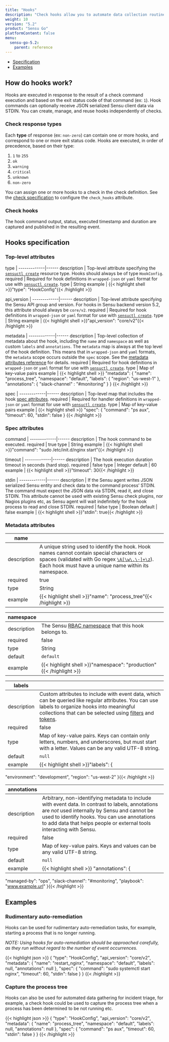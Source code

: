 ```yaml
---
title: "Hooks"
description: "Check hooks allow you to automate data collection routinely performed by manually investigating monitoring alerts, freeing precious operator time! Read the reference doc to learn about hooks."
weight: 10
version: "5.2"
product: "Sensu Go"
platformContent: false
menu:
  sensu-go-5.2:
    parent: reference
---
```


- [Specification](#hooks-specification)
- [Examples](#examples)

## How do hooks work?

Hooks are executed in response to the result of a check command execution
and based on the exit status code of that command (ex: `1`).
Hook commands can optionally receive JSON serialized Sensu client data via
STDIN.
You can create, manage, and reuse hooks independently of checks.

### Check response types

Each **type** of response (ex: `non-zero`) can contain one or more hooks, and
correspond to one or more exit status code. Hooks are executed, in order of
precedence, based on their type:

1. `1` to `255`
2. `ok`
3. `warning`
4. `critical`
5. `unknown`
6. `non-zero`

You can assign one or more hooks to a check in the check definition.
See the [check specification][6] to configure the `check_hooks` attribute.

### Check hooks

The hook command output, status, executed timestamp and duration are captured
and published in the resulting event.

## Hooks specification

### Top-level attributes

type         | 
-------------|------
description  | Top-level attribute specifying the [`sensuctl create`][sc] resource type. Hooks should always be of type `HookConfig`.
required     | Required for hook definitions in `wrapped-json` or `yaml` format for use with [`sensuctl create`][sc].
type         | String
example      | {{< highlight shell >}}"type": "HookConfig"{{< /highlight >}}

api_version  | 
-------------|------
description  | Top-level attribute specifying the Sensu API group and version. For hooks in Sensu backend version 5.2, this attribute should always be `core/v2`.
required     | Required for hook definitions in `wrapped-json` or `yaml` format for use with [`sensuctl create`][sc].
type         | String
example      | {{< highlight shell >}}"api_version": "core/v2"{{< /highlight >}}

metadata     | 
-------------|------
description  | Top-level collection of metadata about the hook, including the `name` and `namespace` as well as custom `labels` and `annotations`. The `metadata` map is always at the top level of the hook definition. This means that in `wrapped-json` and `yaml` formats, the `metadata` scope occurs outside the `spec` scope.  See the [metadata attributes reference][2] for details.
required     | Required for hook definitions in `wrapped-json` or `yaml` format for use with [`sensuctl create`][sc].
type         | Map of key-value pairs
example      | {{< highlight shell >}}
"metadata": {
  "name": "process_tree",
  "namespace": "default",
  "labels": {
    "region": "us-west-1"
  },
  "annotations": {
    "slack-channel" : "#monitoring"
  }
}
{{< /highlight >}}

spec         | 
-------------|------
description  | Top-level map that includes the hook [spec attributes][sp].
required     | Required for handler definitions in `wrapped-json` or `yaml` format for use with [`sensuctl create`][sc].
type         | Map of key-value pairs
example      | {{< highlight shell >}}
"spec": {
  "command": "ps aux",
  "timeout": 60,
  "stdin": false
}
{{< /highlight >}}

### Spec attributes

command      | 
-------------|------
description  | The hook command to be executed.
required     | true
type         | String
example      | {{< highlight shell >}}"command": "sudo /etc/init.d/nginx start"{{< /highlight >}}

timeout      | 
-------------|------
description  | The hook execution duration timeout in seconds (hard stop).
required     | false
type         | Integer
default      | 60
example      | {{< highlight shell >}}"timeout": 30{{< /highlight >}}

stdin        | 
-------------|------
description  | If the Sensu agent writes JSON serialized Sensu entity and check data to the command process’ STDIN. The command must expect the JSON data via STDIN, read it, and close STDIN. This attribute cannot be used with existing Sensu check plugins, nor Nagios plugins etc, as Sensu agent will wait indefinitely for the hook process to read and close STDIN.
required     | false
type         | Boolean
default      | false
example      | {{< highlight shell >}}"stdin": true{{< /highlight >}}

### Metadata attributes

| name       |      |
-------------|------
description  | A unique string used to identify the hook. Hook names cannot contain special characters or spaces (validated with Go regex [`\A[\w\.\-]+\z`](https://regex101.com/r/zo9mQU/2)). Each hook must have a unique name within its namespace.
required     | true
type         | String
example      | {{< highlight shell >}}"name": "process_tree"{{< /highlight >}}

| namespace  |      |
-------------|------
description  | The Sensu [RBAC namespace][3] that this hook belongs to.
required     | false
type         | String
default      | `default`
example      | {{< highlight shell >}}"namespace": "production"{{< /highlight >}}

| labels     |      |
-------------|------
description  | Custom attributes to include with event data, which can be queried like regular attributes. You can use labels to organize hooks into meaningful collections that can be selected using [filters][4] and [tokens][5].
required     | false
type         | Map of key-value pairs. Keys can contain only letters, numbers, and underscores, but must start with a letter. Values can be any valid UTF-8 string.
default      | `null`
example      | {{< highlight shell >}}"labels": {
  "environment": "development",
  "region": "us-west-2"
}{{< /highlight >}}

| annotations |     |
-------------|------
description  | Arbitrary, non-identifying metadata to include with event data. In contrast to labels, annotations are _not_ used internally by Sensu and cannot be used to identify hooks. You can use annotations to add data that helps people or external tools interacting with Sensu.
required     | false
type         | Map of key-value pairs. Keys and values can be any valid UTF-8 string.
default      | `null`
example      | {{< highlight shell >}} "annotations": {
  "managed-by": "ops",
  "slack-channel": "#monitoring",
  "playbook": "www.example.url"
}{{< /highlight >}}

## Examples

### Rudimentary auto-remediation

Hooks can be used for rudimentary auto-remediation tasks, for example, starting
a process that is no longer running.

_NOTE: Using hooks for auto-remediation should be approached
carefully, as they run without regard to the number of event
occurrences._

{{< highlight json >}}
{
  "type": "HookConfig",
  "api_version": "core/v2",
  "metadata": {
    "name": "restart_nginx",
    "namespace": "default",
    "labels": null,
    "annotations": null
  },
  "spec": {
    "command": "sudo systemctl start nginx",
    "timeout": 60,
    "stdin": false
  }
}
{{< /highlight >}}

### Capture the process tree

Hooks can also be used for automated data gathering for incident triage, for
example, a check hook could be used to capture the process tree when a process
has been determined to be not running etc.

{{< highlight json >}}
{
  "type": "HookConfig",
  "api_version": "core/v2",
  "metadata": {
    "name": "process_tree",
    "namespace": "default",
    "labels": null,
    "annotations": null
  },
  "spec": {
    "command": "ps aux",
    "timeout": 60,
    "stdin": false
  }
}
{{< /highlight >}}

[1]: https://blog.sensuapp.org/using-check-hooks-a739a362961f
[2]: #metadata-attributes
[3]: ../rbac#namespaces
[4]: ../filters
[5]: ../tokens
[6]: ../checks#check-hooks-attribute
[sc]: ../../sensuctl/reference#creating-resources
[sp]: #spec-attributes
